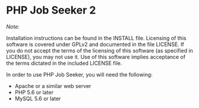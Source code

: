 # PHP Job Seeker 2

_Note:_

Installation instructions can be found in the INSTALL file.  Licensing of this
software is covered under GPLv2 and documented in the file LICENSE.  If you do
not accept the terms of the licensing of this software (as specified in LICENSE),
you may not use it.  Use of this software implies acceptance of the terms
dictated in the included LICENSE file.

In order to use PHP Job Seeker, you will need the following:

* Apache or a similar web server
* PHP 5.6 or later
* MySQL 5.6 or later
